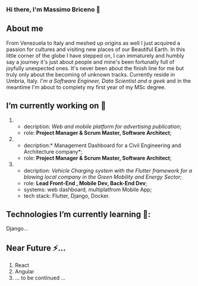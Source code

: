 ### Hi there, I'm Massimo Briceno 👋

<!--
**massimo-briceno/massimo-briceno** is a ✨ _special_ ✨ repository because its `README.md` (this file) appears on your GitHub profile.

Here are some ideas to get you started:

-  ...
-  ...
- 👯 I’m looking to collaborate on ...
- 🤔 I’m looking for help with ...
- 💬 Ask me about ...
- 📫 How to reach me: ...
- 😄 Pronouns: ...
-  Fun fact: ...
-->

## About me
From Venezuela to Italy and meshed up origins as well I just acquired a passion for cultures and visiting new places of our Beautiful Earth. In this little corner of the globe I have stepped on, I can immaturely and humbly say a journey it's just about people and mine's been fortunatly full of joyfully unexpected ones. It's never been about the finish line for me but truly only about the becoming of unknown tracks. Currently reside in Umbria, Italy. <em>I'm a Software Engineer, Data Scientist and a geek</em> and in the meantime I'm about to complety my first year of my MSc degree.
## I’m currently working on 🔭
1.  - decription: *Web and mobile platform for advertising publication*;
    - role: **Project Manager & Scrum Master, Software Architect**;
2. - decription:* Management Dashboard for a Civil Engineering and Architecture company*;
    - role: **Project Manager & Scrum Master, Software Architect**;
3. - decription: *Vehicle Charging system with the Flutter framework for a blowing local company in the Green Mobility and Energy Sector*;
   - role: **Lead Front-End , Mobile Dev, Back-End Dev**; 
   - systems: web dashboard, multiplatfrom Mobile App;
   - tech stack: Flutter, Django, Docker.
## Technologies I’m currently learning 🌱:
Django...
## Near Future ⚡...
1. React
2. Angular 
3. ... to be continued ...
